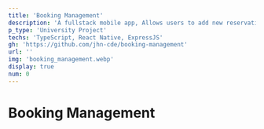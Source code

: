 ```yaml
---
title: 'Booking Management'
description: 'A fullstack mobile app, Allows users to add new reservations and check pending reservations.'
p_type: 'University Project'
techs: 'TypeScript, React Native, ExpressJS'
gh: 'https://github.com/jhn-cde/booking-management'
url: ''
img: 'booking_management.webp'
display: true
num: 0
---
```

# Booking Management
